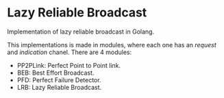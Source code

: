 # Lazy Reliable Broadcast
Implementation of lazy reliable broadcast in Golang.

This implementations is made in modules, where each one has an *request* and *indication* chanel. There are 4 modules:
* PP2PLink: Perfect Point to Point link.
* BEB: Best Effort Broadcast.
* PFD: Perfect Failure Detector.
* LRB: Lazy Reliable Broadcast.
